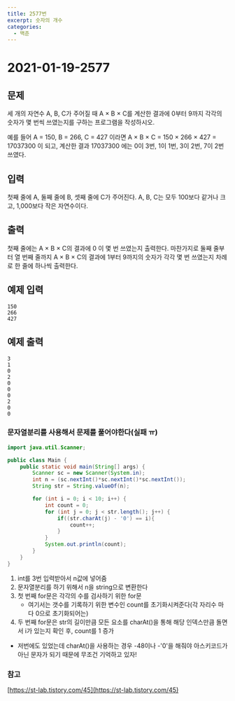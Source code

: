 ```yaml
---
title: 2577번
excerpt: 숫자의 개수
categories:
  - 백준
---
```


# 2021-01-19-2577

## 문제

세 개의 자연수 A, B, C가 주어질 때 A × B × C를 계산한 결과에 0부터 9까지 각각의 숫자가 몇 번씩 쓰였는지를 구하는 프로그램을 작성하시오.

예를 들어 A = 150, B = 266, C = 427 이라면 A × B × C = 150 × 266 × 427 = 17037300 이 되고, 계산한 결과 17037300 에는 0이 3번, 1이 1번, 3이 2번, 7이 2번 쓰였다.

## 입력

첫째 줄에 A, 둘째 줄에 B, 셋째 줄에 C가 주어진다. A, B, C는 모두 100보다 같거나 크고, 1,000보다 작은 자연수이다.

## 출력

첫째 줄에는 A × B × C의 결과에 0 이 몇 번 쓰였는지 출력한다. 마찬가지로 둘째 줄부터 열 번째 줄까지 A × B × C의 결과에 1부터 9까지의 숫자가 각각 몇 번 쓰였는지 차례로 한 줄에 하나씩 출력한다.

## 예제 입력

```text
150
266
427
```

## 예제 출력

```text
3
1
0
2
0
0
0
2
0
0
```

### 문자열분리를 사용해서 문제를 풀어야한다\(실패 ㅠ\)

```java
import java.util.Scanner;

public class Main {
    public static void main(String[] args) {
        Scanner sc = new Scanner(System.in);
        int n = (sc.nextInt()*sc.nextInt()*sc.nextInt());
        String str = String.valueOf(n);

        for (int i = 0; i < 10; i++) {
            int count = 0;
            for (int j = 0; j < str.length(); j++) {
                if((str.charAt(j) - '0') == i){
                    count++;
                }
            }
            System.out.println(count);
        }
    }
}
```

1. int를 3번 입력받아서 n값에 넣어줌
2. 문자열분리를 하기 위해서 n을 string으로 변환한다
3. 첫 번째 for문은 각각의 수를 검사하기 위한 for문
   * 여기서는 갯수를 기록하기 위한 변수인 count를 초기화시켜준다\(각 자리수 마다 0으로 초기화되어는\)
4. 두 번째 for문은 str의 길이만큼 모든 요소를 charAt\(\)을 통해 해당 인덱스만큼 돌면서 i가 있는지 확인 후, count를 1 증가

* 저번에도 있었는데 charAt\(\)을 사용하는 경우 -48이나 -'0'을 해줘야 아스키코드가 아닌 문자가 되기 때문에 무조건 기억하고 있자!

### 참고

[https://st-lab.tistory.com/45](https://st-lab.tistory.com/45)

